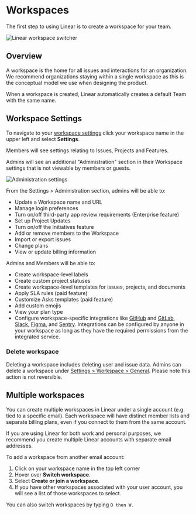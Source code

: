 # Workspaces

The first step to using Linear is to create a workspace for your team.

![Linear workspace switcher](https://webassets.linear.app/images/ornj730p/production/978e5db54e597de0441d6a8cf8e6dd650a237aed-1264x673.png?q=95&auto=format&dpr=2)

## Overview

A workspace is the home for all issues and interactions for an organization. We recommend organizations staying within a single workspace as this is the conceptual model we use when designing the product.

When a workspace is created, Linear automatically creates a default Team with the same name.

## Workspace Settings

To navigate to your [workspace settings](https://linear.app/settings) click your workspace name in the upper left and select **Settings**.

Members will see settings relating to Issues, Projects and Features.

Admins will see an additional "Administration" section in their Workspace settings that is not viewable by members or guests.

![Administration settings](https://webassets.linear.app/images/ornj730p/production/903aa378bb458c634ef798c0aff3dda591da05ea-2344x1694.png?q=95&auto=format&dpr=2)

From the Settings > Administration section, admins will be able to:

* Update a Workspace name and URL
* Manage login preferences
* Turn on/off third-party app review requirements (Enterprise feature)
* Set up Project Updates
* Turn on/off the Initiatives feature
* Add or remove members to the Workspace
* Import or export issues
* Change plans
* View or update billing information

Admins and Members will be able to:

* Create workspace-level labels
* Create custom project statuses
* Create workspace-level templates for issues, projects, and documents
* Apply SLA rules (paid feature)
* Customize Asks templates (paid feature)
* Add custom emojis
* View your plan type
* Configure workspace-specific integrations like [GitHub](https://linear.app/docs/github) and [GitLab](https://linear.app/docs/gitlab), [Slack](https://linear.app/docs/slack), [Figma](https://linear.app/docs/figma), and [Sentry](https://linear.app/docs/sentry). Integrations can be configured by anyone in your workspace as long as they have the required permissions from the integrated service.

### Delete workspace

Deleting a workspace includes deleting user and issue data. Admins can delete a workspace under [Settings > Workspace > General](https://linear.app/settings/workspace/general). Please note this action is not reversible.

## Multiple workspaces

You can create multiple workspaces in Linear under a single account (e.g. tied to a specific email). Each workspace will have distinct member lists and separate billing plans, even if you connect to them from the same account. 

If you are using Linear for both work and personal purposes, we recommend you create multiple Linear accounts with separate email addresses.

To add a workspace from another email account:

1. Click on your workspace name in the top left corner
2. Hover over **Switch workspace**.
3. Select **Create or join a workspace**.
4. If you have other workspaces associated with your user account, you will see a list of those workspaces to select.

You can also switch workspaces by typing  `O then W.`